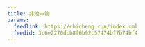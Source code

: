 ```yaml
---
title: 非池中物
params:
  feedlink: https://chicheng.run/index.xml
  feedid: 3c6e2270dcb8f6b92c57474bf7b74bf4
---
```

